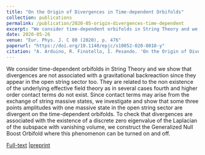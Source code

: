 ```yaml
---
title: "On the Origin of Divergences in Time-dependent Orbifolds"
collection: publications
permalink: /publication/2020-05-origin-divergences-time-dependent
excerpt: "We consider time-dependent orbifolds in String Theory and we show that divergences are not associated with a gravitational backreaction since they appear in the open string sector, too."
date: 2020-05-26
venue: "Eur. Phys. J. C 80 (2020), p. 476"
paperurl: "https://doi.org/10.1140/epjc/s10052-020-8010-y"
citation: "A. Arduino, R. Finotello, I. Pesando. 'On the Origin of Divergences in Time-dependent Orbifolds'. Eur. Phys. J. C 80 (2020), p. 476."
---
```

We consider time-dependent orbifolds in String Theory and we show that divergences are not associated with a gravitational backreaction since they appear in the open string sector too. They are related to the non existence of the underlying effective field theory as in several cases fourth and higher order contact terms do not exist. Since contact terms may arise from the exchange of string massive states, we investigate and show that some three points amplitudes with one massive state in the open string sector are divergent on the time-dependent orbifolds. To check that divergences are associated with the existence of a discrete zero eigenvalue of the Laplacian of the subspace with vanishing volume, we construct the Generalized Null Boost Orbifold where this phenomenon can be turned on and off.

[Full-text](https://doi.org/10.1140/epjc/s10052-020-8010-y) |[preprint](https://arxiv.org/abs/2002.11306)
